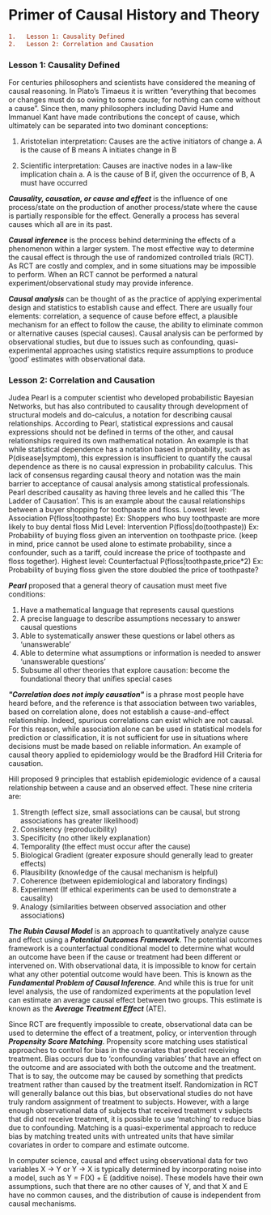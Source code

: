 # Primer of Causal History and Theory
```diff
1.   Lesson 1: Causality Defined
2.   Lesson 2: Correlation and Causation
```
### Lesson 1: Causality Defined

For centuries philosophers and scientists have considered the meaning of causal reasoning. In Plato’s Timaeus it is written “everything that becomes or changes must do so owing to some cause; for nothing can come without a cause”. Since then, many philosophers including David Hume and Immanuel Kant have made contributions the concept of cause, which ultimately can be separated into two dominant conceptions:
1.	Aristotelian interpretation: Causes are the active initiators of change
  a.	A is the cause of B means A initiates change in B
2)	Scientific interpretation: Causes are inactive nodes in a law-like implication chain
  a.	A is the cause of B if, given the occurrence of B, A must have occurred

**_Causality, causation, or cause and effect_** is the influence of one process/state on the production of another process/state where the cause is partially responsible for the effect. Generally a process has several causes which all are in its past.

**_Causal inference_** is the process behind determining the effects of a phenomenon within a larger system. The most effective way to determine the causal effect is through the use of randomized controlled trials (RCT). As RCT are costly and complex, and in some situations may be impossible to perform. When an RCT cannot be performed a natural experiment/observational study may provide inference. 

**_Causal analysis_** can be thought of as the practice of applying experimental design and statistics to establish cause and effect. There are usually four elements: correlation, a sequence of cause before effect, a plausible mechanism for an effect to follow the cause, the ability to eliminate common or alternative causes (special causes). Causal analysis can be performed by observational studies, but due to issues such as confounding, quasi-experimental approaches using statistics require assumptions to produce ‘good’ estimates with observational data. 

### Lesson 2: Correlation and Causation
Judea Pearl is a computer scientist who developed probabilistic Bayesian Networks, but has also contributed to causality through development of structural models and do-calculus, a notation for describing causal relationships. According to Pearl, statistical expressions and causal expressions should not be defined in terms of the other, and causal relationships required its own mathematical notation. An example is that while statistical dependence has a notation based in probability, such as P(disease|symptom), this expression is insufficient to quantify the causal dependence as there is no causal expression in probability calculus. This lack of consensus regarding causal theory and notation was the main barrier to acceptance of causal analysis among statistical professionals.
Pearl described causality as having three levels and he called this ‘The Ladder of Causation’.
This is an example about the causal relationships between a buyer shopping for toothpaste and floss.
Lowest level: Association P(floss|toothpaste)
Ex: Shoppers who buy toothpaste are more likely to buy dental floss
Mid Level: Intervention P(floss|do(toothpaste))
Ex: Probability of buying floss given an intervention on toothpaste price. (keep in mind, price cannot be used alone to estimate probability, since a confounder, such as a tariff, could increase the price of toothpaste and floss together).
Highest level: Counterfactual P(floss|toothpaste,price*2)
Ex: Probability of buying floss given the store doubled the price of toothpaste?

**_Pearl_** proposed that a general theory of causation must meet five conditions:
1.  Have a mathematical language that represents causal questions
2.  A precise language to describe assumptions necessary to answer causal questions
3.  Able to systematically answer these questions or label others as ‘unanswerable’
4.  Able to determine what assumptions or information is needed to answer ‘unanswerable questions’
5.  Subsume all other theories that explore causation: become the foundational theory that unifies special cases

**_"Correlation does not imply causation"_** is a phrase most people have heard before, and the reference is that association between two variables, based on correlation alone, does not establish a cause-and-effect relationship. Indeed, spurious correlations can exist which are not causal. For this reason, while association alone can be used in statistical models for prediction or classification, it is not sufficient for use in situations where decisions must be made based on reliable information. An example of causal theory applied to epidemiology would be the Bradford Hill Criteria for causation. 

Hill proposed 9 principles that establish epidemiologic evidence of a causal relationship between a cause and an observed effect. These nine criteria are:
1.  Strength (effect size, small associations can be causal, but strong associations has greater likelihood)
2.  Consistency (reproducibility)
3.  Specificity (no other likely explanation)
4.  Temporality (the effect must occur after the cause)
5.  Biological Gradient (greater exposure should generally lead to greater effects)
6.  Plausibility (knowledge of the causal mechanism is helpful)
7.  Coherence (between epidemiological and laboratory findings)
8.  Experiment (If ethical experiments can be used to demonstrate a causality)
9.  Analogy (similarities between observed association and other associations)

**_The Rubin Causal Model_** is an approach to quantitatively analyze cause and effect using a **_Potential Outcomes Framework_**. The potential outcomes framework is a counterfactual conditional model to determine what would an outcome have been if the cause or treatment had been different or intervened on. With observational data, it is impossible to know for certain what any other potential outcome would have been. This is known as the **_Fundamental Problem of Causal Inference_**. And while this is true for unit level analysis, the use of randomized experiments at the population level can estimate an average causal effect between two groups. This estimate is known as the **_Average Treatment Effect_** (ATE).

Since RCT are frequently impossible to create, observational data can be used to determine the effect of a treatment, policy, or intervention through **_Propensity Score Matching_**. Propensity score matching uses statistical approaches to control for bias in the covariates that predict receiving treatment. Bias occurs due to ‘confounding variables’ that have an effect on the outcome and are associated with both the outcome and the treatment. That is to say, the outcome may be caused by something that predicts treatment rather than caused by the treatment itself. Randomization in RCT will generally balance out this bias, but observational studies do not have truly random assignment of treatment to subjects. However, with a large enough observational data of subjects that received treatment v subjects that did not receive treatment, it is possible to use ‘matching’ to reduce bias due to confounding. Matching is a quasi-experimental approach to reduce bias by matching treated units with untreated units that have similar covariates in order to compare and estimate outcome. 

In computer science, causal and effect using observational data for two variables X -> Y or Y -> X is typically determined by incorporating noise into a model, such as Y = F(X) + E (additive noise). These models have their own assumptions, such that there are no other causes of Y, and that X and E have no common causes, and the distribution of cause is independent from causal mechanisms. 
